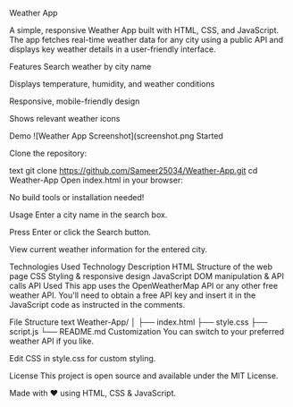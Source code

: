 Weather App

A simple, responsive Weather App built with HTML, CSS, and JavaScript. The app fetches real-time weather data for any city using a public API and displays key weather details in a user-friendly interface.

Features
Search weather by city name

Displays temperature, humidity, and weather conditions

Responsive, mobile-friendly design

Shows relevant weather icons

Demo
![Weather App Screenshot](screenshot.png Started

Clone the repository:

text
git clone https://github.com/Sameer25034/Weather-App.git
cd Weather-App
Open index.html in your browser:

No build tools or installation needed!

Usage
Enter a city name in the search box.

Press Enter or click the Search button.

View current weather information for the entered city.

Technologies Used
Technology	Description
HTML	Structure of the web page
CSS	Styling & responsive design
JavaScript	DOM manipulation & API calls
API Used
This app uses the OpenWeatherMap API or any other free weather API.
You'll need to obtain a free API key and insert it in the JavaScript code as instructed in the comments.

File Structure
text
Weather-App/
│
├── index.html
├── style.css
├── script.js
└── README.md
Customization
You can switch to your preferred weather API if you like.

Edit CSS in style.css for custom styling.

License
This project is open source and available under the MIT License.

Made with ❤️ using HTML, CSS & JavaScript.



